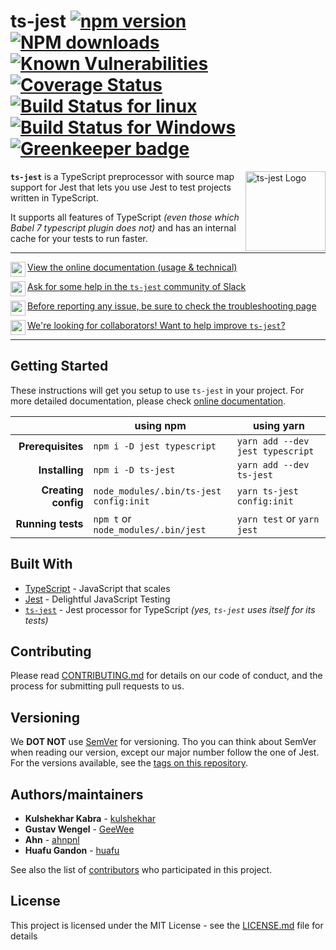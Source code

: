 # ts-jest [![npm version](https://badge.fury.io/js/ts-jest.svg)](https://badge.fury.io/js/ts-jest) [![NPM downloads](https://img.shields.io/npm/dm/ts-jest.svg?style=flat)](https://npmjs.org/package/ts-jest) [![Known Vulnerabilities](https://snyk.io/test/github/kulshekhar/ts-jest/badge.svg)](https://snyk.io/test/github/kulshekhar/ts-jest) [![Coverage Status](https://coveralls.io/repos/github/kulshekhar/ts-jest/badge.svg?branch=master)](https://coveralls.io/github/kulshekhar/ts-jest?branch=master) [![Build Status for linux](https://travis-ci.org/kulshekhar/ts-jest.svg?branch=master)](https://travis-ci.org/kulshekhar/ts-jest) [![Build Status for Windows](https://ci.appveyor.com/api/projects/status/g8tt9qd7usv0tolb/branch/master?svg=true)](https://ci.appveyor.com/project/kulshekhar/ts-jest/branch/master) [![Greenkeeper badge](https://badges.greenkeeper.io/huafu/ts-jest.svg)](https://greenkeeper.io/)

<img src="./icon.png" align="right" title="ts-jest Logo" width="128" height="128">

**`ts-jest`** is a TypeScript preprocessor with source map support for Jest that lets you use Jest to test projects written in TypeScript.

It supports all features of TypeScript _(even those which Babel 7 typescript plugin does not)_ and has an internal cache for your tests to run faster.

---

[<img src="./docs/assets/img/documentation.png" align="left" height="24"> View the online documentation (usage & technical)](https://kulshekhar.github.io/ts-jest)

[<img src="./docs/assets/img/slack.png" align="left" height="24"> Ask for some help in the `ts-jest` community of Slack](https://join.slack.com/t/ts-jest/shared_invite/enQtNDE1ODQ0OTEzMTczLWU2ZTk5YTMzYTE1YjBkZTk5ODI1NWU3NWU0NzhlOWJlZDNkYTRlM2Y3NWQ1YWVjMjc5Mjg1NmY1NTdkNWQ3MTA)

[<img src="./docs/assets/img/troubleshooting.png" align="left" height="24"> Before reporting any issue, be sure to check the troubleshooting page](https://kulshekhar.github.io/ts-jest/user/troubleshooting)

[<img src="./docs/assets/img/pull-request.png" align="left" height="24"> We're looking for collaborators! Want to help improve `ts-jest`?](https://github.com/kulshekhar/ts-jest/issues/223)

---

## Getting Started

These instructions will get you setup to use `ts-jest` in your project. For more detailed documentation, please check [online documentation](https://kulshekhar.github.io/ts-jest).

| | using npm | using yarn |
|---:|---|---|
| **Prerequisites** | `npm i -D jest typescript` | `yarn add --dev jest typescript` |
| **Installing** | `npm i -D ts-jest` | `yarn add --dev ts-jest` |
| **Creating config** | `node_modules/.bin/ts-jest config:init` | `yarn ts-jest config:init` |
| **Running tests** | `npm t` or `node_modules/.bin/jest` | `yarn test` or `yarn jest` |

## Built With

* [TypeScript](https://www.typescriptlang.org/) - JavaScript that scales
* [Jest](https://jestjs.io/) - Delightful JavaScript Testing
* [`ts-jest`](https://kulshekhar.github.io/ts-jest) - Jest processor for TypeScript _(yes, `ts-jest` uses itself for its tests)_

## Contributing

Please read [CONTRIBUTING.md](CONTRIBUTING.md) for details on our code of conduct, and the process for submitting pull requests to us.

## Versioning

We **DOT NOT** use [SemVer](http://semver.org/) for versioning. Tho you can think about SemVer when reading our version, except our major number follow the one of Jest. For the versions available, see the [tags on this repository](https://github.com/kulshekhar/ts-jest/tags).

## Authors/maintainers

* **Kulshekhar Kabra** - [kulshekhar](https://github.com/kulshekhar)
* **Gustav Wengel** - [GeeWee](https://github.com/GeeWee)
* **Ahn** - [ahnpnl](https://github.com/ahnpnl)
* **Huafu Gandon** - [huafu](https://github.com/huafu)

See also the list of [contributors](https://github.com/kulshekhar/ts-jest/contributors) who participated in this project.

## License

This project is licensed under the MIT License - see the [LICENSE.md](LICENSE.md) file for details
